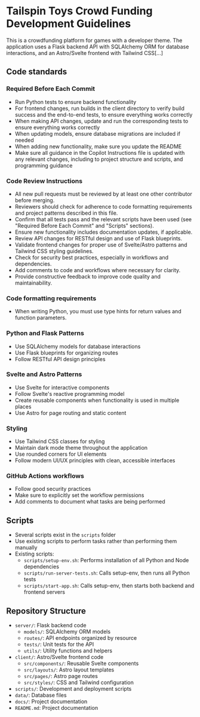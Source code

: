# Tailspin Toys Crowd Funding Development Guidelines

This is a crowdfunding platform for games with a developer theme. The application uses a Flask backend API with SQLAlchemy ORM for database interactions, and an Astro/Svelte frontend with Tailwind CSS[...]

## Code standards

### Required Before Each Commit

- Run Python tests to ensure backend functionality
- For frontend changes, run builds in the client directory to verify build success and the end-to-end tests, to ensure everything works correctly
- When making API changes, update and run the corresponding tests to ensure everything works correctly
- When updating models, ensure database migrations are included if needed
- When adding new functionality, make sure you update the README
- Make sure all guidance in the Copilot Instructions file is updated with any relevant changes, including to project structure and scripts, and programming guidance

### Code Review Instructions

- All new pull requests must be reviewed by at least one other contributor before merging.
- Reviewers should check for adherence to code formatting requirements and project patterns described in this file.
- Confirm that all tests pass and the relevant scripts have been used (see "Required Before Each Commit" and "Scripts" sections).
- Ensure new functionality includes documentation updates, if applicable.
- Review API changes for RESTful design and use of Flask blueprints.
- Validate frontend changes for proper use of Svelte/Astro patterns and Tailwind CSS styling guidelines.
- Check for security best practices, especially in workflows and dependencies.
- Add comments to code and workflows where necessary for clarity.
- Provide constructive feedback to improve code quality and maintainability.

### Code formatting requirements

- When writing Python, you must use type hints for return values and function parameters.

### Python and Flask Patterns

- Use SQLAlchemy models for database interactions
- Use Flask blueprints for organizing routes
- Follow RESTful API design principles

### Svelte and Astro Patterns

- Use Svelte for interactive components
- Follow Svelte's reactive programming model
- Create reusable components when functionality is used in multiple places
- Use Astro for page routing and static content

### Styling

- Use Tailwind CSS classes for styling
- Maintain dark mode theme throughout the application
- Use rounded corners for UI elements
- Follow modern UI/UX principles with clean, accessible interfaces

### GitHub Actions workflows

- Follow good security practices
- Make sure to explicitly set the workflow permissions
- Add comments to document what tasks are being performed

## Scripts

- Several scripts exist in the `scripts` folder
- Use existing scripts to perform tasks rather than performing them manually
- Existing scripts:
    - `scripts/setup-env.sh`: Performs installation of all Python and Node dependencies
    - `scripts/run-server-tests.sh`: Calls setup-env, then runs all Python tests
    - `scripts/start-app.sh`: Calls setup-env, then starts both backend and frontend servers

## Repository Structure

- `server/`: Flask backend code
  - `models/`: SQLAlchemy ORM models
  - `routes/`: API endpoints organized by resource
  - `tests/`: Unit tests for the API
  - `utils/`: Utility functions and helpers
- `client/`: Astro/Svelte frontend code
  - `src/components/`: Reusable Svelte components
  - `src/layouts/`: Astro layout templates
  - `src/pages/`: Astro page routes
  - `src/styles/`: CSS and Tailwind configuration
- `scripts/`: Development and deployment scripts
- `data/`: Database files
- `docs/`: Project documentation
- `README.md`: Project documentation

